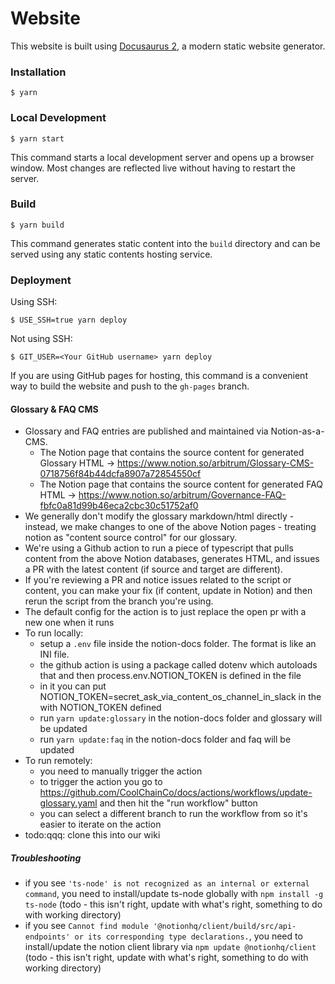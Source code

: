 # Website

This website is built using [Docusaurus 2](https://docusaurus.io/), a modern static website generator.

### Installation

```
$ yarn
```

### Local Development

```
$ yarn start
```

This command starts a local development server and opens up a browser window. Most changes are reflected live without having to restart the server.

### Build

```
$ yarn build
```

This command generates static content into the `build` directory and can be served using any static contents hosting service.

### Deployment

Using SSH:

```
$ USE_SSH=true yarn deploy
```

Not using SSH:

```
$ GIT_USER=<Your GitHub username> yarn deploy
```

If you are using GitHub pages for hosting, this command is a convenient way to build the website and push to the `gh-pages` branch.

#### Glossary & FAQ CMS

- Glossary and FAQ entries are published and maintained via Notion-as-a-CMS.
  - The Notion page that contains the source content for generated Glossary HTML -> https://www.notion.so/arbitrum/Glossary-CMS-0718756f84b44dcfa8907a72854550cf
  - The Notion page that contains the source content for generated FAQ HTML -> https://www.notion.so/arbitrum/Governance-FAQ-fbfc0a81d99b46eca2cbc30c51752af0
- We generally don't modify the glossary markdown/html directly - instead, we make changes to one of the above Notion pages - treating notion as "content source control" for our glossary.
- We're using a Github action to run a piece of typescript that pulls content from the above Notion databases, generates HTML, and issues a PR with the latest content (if source and target are different).
- If you're reviewing a PR and notice issues related to the script or content, you can make your fix (if content, update in Notion) and then rerun the script from the branch you're using.
- The default config for the action is to just replace the open pr with a new one when it runs
- To run locally:
  - setup a `.env` file inside the notion-docs folder. The format is like an INI file.
  - the github action is using a package called dotenv which autoloads that and then process.env.NOTION_TOKEN is defined in the file
  - in it you can put NOTION_TOKEN=secret_ask_via_content_os_channel_in_slack in the with NOTION_TOKEN defined
  - run `yarn update:glossary` in the notion-docs folder and glossary will be updated
  - run `yarn update:faq` in the notion-docs folder and faq will be updated
- To run remotely:
  - you need to manually trigger the action
  - to trigger the action you go to https://github.com/CoolChainCo/docs/actions/workflows/update-glossary.yaml and then hit the "run workflow" button
  - you can select a different branch to run the workflow from so it's easier to iterate on the action
- todo:qqq: clone this into our wiki

##### Troubleshooting 

- if you see `'ts-node' is not recognized as an internal or external command`, you need to install/update ts-node globally with `npm install -g ts-node` (todo - this isn't right, update with what's right, something to do with working directory)
- if you see `Cannot find module '@notionhq/client/build/src/api-endpoints' or its corresponding type declarations.`, you need to install/update the notion client library via `npm update @notionhq/client` (todo - this isn't right, update with what's right, something to do with working directory)